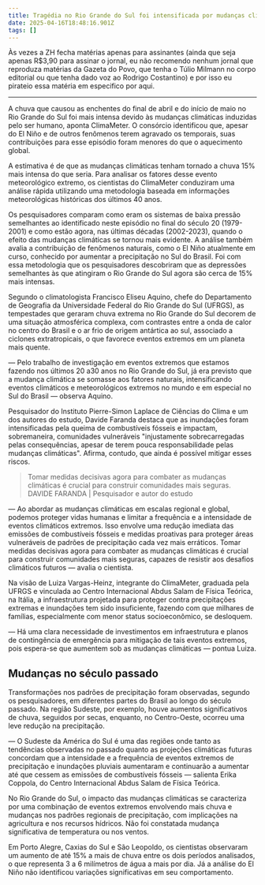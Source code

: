 ```yaml
---
title: Tragédia no Rio Grande do Sul foi intensificada por mudanças climáticas, confirma estudo | GZH
date: 2025-04-16T18:48:16.901Z
tags: []
---
```


Às vezes a ZH fecha matérias apenas para assinantes (ainda que seja apenas R$3,90 para assinar o jornal, eu não recomendo nenhum jornal que reproduza matérias da Gazeta do Povo, que tenha o Túlio Milmann no corpo editorial ou que tenha dado voz ao Rodrigo Costantino) e por isso eu pirateio essa matéria em especifico por aqui.

***

A chuva que causou as enchentes do final de abril e do início de maio no Rio Grande do Sul foi mais intensa devido às mudanças climáticas induzidas pelo ser humano, aponta ClimaMeter. O consórcio identificou que, apesar do El Niño e de outros fenômenos terem agravado os temporais, suas contribuições para esse episódio foram menores do que o aquecimento global.

A estimativa é de que as mudanças climáticas tenham tornado a chuva 15% mais intensa do que seria. Para analisar os fatores desse evento meteorológico extremo, os cientistas do ClimaMeter conduziram uma análise rápida utilizando uma metodologia baseada em informações meteorológicas históricas dos últimos 40 anos.

Os pesquisadores comparam como eram os sistemas de baixa pressão semelhantes ao identificado neste episódio no final do século 20 (1979-2001) e como estão agora, nas últimas décadas (2002-2023), quando o efeito das mudanças climáticas se tornou mais evidente. A análise também avalia a contribuição de fenômenos naturais, como o El Niño atualmente em curso, conhecido por aumentar a precipitação no Sul do Brasil. Foi com essa metodologia que os pesquisadores descobriram que as depressões semelhantes às que atingiram o Rio Grande do Sul agora são cerca de 15% mais intensas.

Segundo o climatologista Francisco Eliseu Aquino, chefe do Departamento de Geografia da Universidade Federal do Rio Grande do Sul (UFRGS), as tempestades que geraram chuva extrema no Rio Grande do Sul decorem de uma situação atmosférica complexa, com contrastes entre a onda de calor no centro do Brasil e o ar frio de origem antártica ao sul, associado a ciclones extratropicais, o que favorece eventos extremos em um planeta mais quente.

— Pelo trabalho de investigação em eventos extremos que estamos fazendo nos últimos 20 a30 anos no Rio Grande do Sul, já era previsto que a mudança climática se somasse aos fatores naturais, intensificando eventos climáticos e meteorológicos extremos no mundo e em especial no Sul do Brasil — observa Aquino.

Pesquisador do Instituto Pierre-Simon Laplace de Ciências do Clima e um dos autores do estudo, Davide Faranda destaca que as inundações foram intensificadas pela queima de combustíveis fósseis e impactam, sobremaneira, comunidades vulneráveis "injustamente sobrecarregadas pelas consequências, apesar de terem pouca responsabilidade pelas mudanças climáticas". Afirma, contudo, que ainda é possível mitigar esses riscos.

> Tomar medidas decisivas agora para combater as mudanças climáticas é crucial para construir comunidades mais seguras. DAVIDE FARANDA | Pesquisador e autor do estudo

— Ao abordar as mudanças climáticas em escalas regional e global, podemos proteger vidas humanas e limitar a frequência e a intensidade de eventos climáticos extremos. Isso envolve uma redução imediata das emissões de combustíveis fósseis e medidas proativas para proteger áreas vulneráveis de padrões de precipitação cada vez mais erráticos. Tomar medidas decisivas agora para combater as mudanças climáticas é crucial para construir comunidades mais seguras, capazes de resistir aos desafios climáticos futuros — avalia o cientista.

Na visão de Luiza Vargas-Heinz, integrante do ClimaMeter, graduada pela UFRGS e vinculada ao Centro Internacional Abdus Salam de Física Teórica, na Itália, a infraestrutura projetada para proteger contra precipitações extremas e inundações tem sido insuficiente, fazendo com que milhares de famílias, especialmente com menor status socioeconômico, se desloquem.

— Há uma clara necessidade de investimentos em infraestrutura e planos de contingência de emergência para mitigação de tais eventos extremos, pois espera-se que aumentem sob as mudanças climáticas — pontua Luiza.

## Mudanças no século passado

Transformações nos padrões de precipitação foram observadas, segundo os pesquisadores, em diferentes partes do Brasil ao longo do século passado. Na região Sudeste, por exemplo, houve aumentos significativos de chuva, seguidos por secas, enquanto, no Centro-Oeste, ocorreu uma leve redução na precipitação.

— O Sudeste da América do Sul é uma das regiões onde tanto as tendências observadas no passado quanto as projeções climáticas futuras concordam que a intensidade e a frequência de eventos extremos de precipitação e inundações pluviais aumentaram e continuarão a aumentar até que cessem as emissões de combustíveis fósseis — salienta Erika Coppola, do Centro Internacional Abdus Salam de Física Teórica.

No Rio Grande do Sul, o impacto das mudanças climáticas se caracteriza por uma combinação de eventos extremos envolvendo mais chuva e mudanças nos padrões regionais de precipitação, com implicações na agricultura e nos recursos hídricos. Não foi constatada mudança significativa de temperatura ou nos ventos.

Em Porto Alegre, Caxias do Sul e São Leopoldo, os cientistas observaram um aumento de até 15% a mais de chuva entre os dois períodos analisados, o que representa 3 a 6 milímetros de água a mais por dia. Já a análise do El Niño não identificou variações significativas em seu comportamento.
